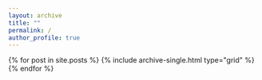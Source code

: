 ```yaml
---
layout: archive
title: ""
permalink: /
author_profile: true
---
```


<div class="grid__wrapper">
  {% for post in site.posts %}
    {% include archive-single.html type="grid" %}
  {% endfor %}
</div>
